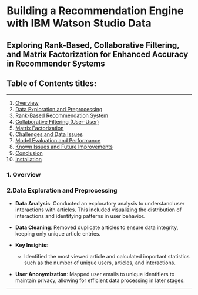 # Building a Recommendation Engine with IBM Watson Studio Data
## Exploring Rank-Based, Collaborative Filtering, and Matrix Factorization for Enhanced Accuracy in Recommender Systems

## Table of Contents titles:
---
1. [Overview](#overview)
2. [Data Exploration and Preprocessing](#Data-Exploration-and-Preprocessing)
3. [Rank-Based Recommendation System](#Rank-Based-Recommendation-System)
4. [Collaborative Filtering (User-User)](#Collaborative-Filtering-(User-User))
5. [Matrix Factorization](#Matrix-Factorization)
6. [Challenges and Data Issues](#Cahllenges-and-Data-Issues)
7. [Model Evaluation and Performance](#Model-Evalation-and-Performance)
8. [Known Issues and Future Improvements](#Known-Issues-and*Future-Improvements)
9. [Conclusion](Conlusion)
10. [Installation](Installation)

### 1. Overview

### 2.Data Exploration and Preprocessing

- **Data Analysis**: Conducted an exploratory analysis to understand user interactions with articles. This included visualizing the distribution of interactions and identifying patterns in user behavior.
  
- **Data Cleaning**: Removed duplicate articles to ensure data integrity, keeping only unique article entries.
  
- **Key Insights**:
  - Identified the most viewed article and calculated important statistics such as the number of unique users, articles, and interactions.

- **User Anonymization**: Mapped user emails to unique identifiers to maintain privacy, allowing for efficient data processing in later stages.

---
